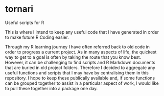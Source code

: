 # tornari
Useful scripts for R

This is where I intend to keep any useful code that I have generated in order to make future R Coding easier.

Through my R learning journey I have often referred back to old code in order to progress a current project. As in many aspects of life, the quickest way to get to a goal is often by taking the route that you know best. However, it can be challenging to find scripts and R Markdown documents that are buried in old project folders. Therefore I decided to aggregate any useful functions and scripts that I may have by centralising them in this repository. I hope to keep these publically available and, if some functions can be grouped together to assist in a particular aspect of work, I would like to pull these together into a package one day.
